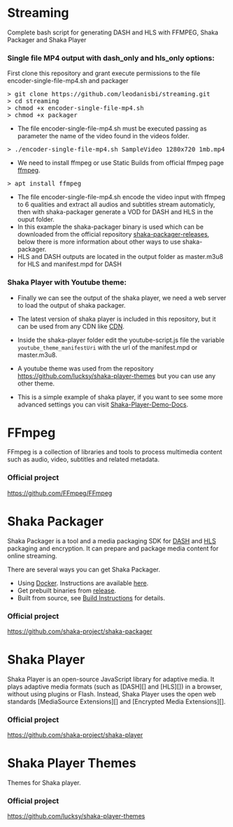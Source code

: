 # Streaming
Complete bash script for generating DASH and HLS with FFMPEG, Shaka Packager and Shaka Player

### Single file MP4 output with dash_only and hls_only options:
<p>First clone this repository and grant execute permissions to the file encoder-single-file-mp4.sh and packager</p>

<pre>
> git clone https://github.com/leodanisbi/streaming.git
> cd streaming
> chmod +x encoder-single-file-mp4.sh
> chmod +x packager
</pre>

- The file encoder-single-file-mp4.sh must be executed passing as parameter the name of the video found in the videos folder.
<pre>
> ./encoder-single-file-mp4.sh SampleVideo_1280x720_1mb.mp4
</pre>

- We need to install ffmpeg or use Static Builds from official ffmpeg page [ffmpeg](https://ffmpeg.org).
<pre>
> apt install ffmpeg
</pre>

- The file encoder-single-file-mp4.sh encode the video input with ffmpeg to 6 qualities and extract all audios and subtitles stream automaticly, then with shaka-packager generate a VOD for DASH and HLS in the ouput folder.
- In this example the shaka-packager binary is used which can be downloaded from the official repository [shaka-packager-releases](https://github.com/shaka-project/shaka-packager/releases), below there is more information about other ways to use shaka-packager.
- HLS and DASH outputs are located in the output folder as master.m3u8 for HLS and manifest.mpd for DASH

### Shaka Player with Youtube theme:
- Finally we can see the output of the shaka player, we need a web server to load the output of shaka packager.
- The latest version of shaka player is included in this repository, but it can be used from any CDN like [CDN](https://cdnjs.com/libraries/shaka-player).
- Inside the shaka-player folder edit the youtube-script.js file the variable `youtube_theme_manifestUri` with the url of the manifest.mpd or master.m3u8.
- A youtube theme was used from the repository https://github.com/lucksy/shaka-player-themes but you can use any other theme.

- This is a simple example of shaka player, if you want to see some more advanced settings you can visit [Shaka-Player-Demo-Docs](https://shaka-player-demo.appspot.com/docs/api/tutorial-basic-usage.html).


# FFmpeg
FFmpeg is a collection of libraries and tools to process multimedia content such as audio, video, subtitles and related metadata.

### Official project
https://github.com/FFmpeg/FFmpeg

# Shaka Packager
Shaka Packager is a tool and a media packaging SDK for [DASH](http://dashif.org/) and [HLS](https://developer.apple.com/streaming/) packaging and encryption. It can prepare and package media content for online streaming.

There are several ways you can get Shaka Packager.

- Using [Docker](https://www.docker.com/whatisdocker). Instructions are available [here](https://github.com/shaka-project/shaka-packager/blob/main/docs/source/docker_instructions.md).
- Get prebuilt binaries from [release](https://github.com/shaka-project/shaka-packager/releases).
- Built from source, see [Build Instructions](https://github.com/shaka-project/shaka-packager/blob/main/docs/source/build_instructions.md) for details.

### Official project
https://github.com/shaka-project/shaka-packager

# Shaka Player
Shaka Player is an open-source JavaScript library for adaptive media.  It plays adaptive media formats (such as [DASH][] and [HLS][]) in a browser, without using plugins or Flash. Instead, Shaka Player uses the open web standards [MediaSource Extensions][] and [Encrypted Media Extensions][].

### Official project
https://github.com/shaka-project/shaka-player

# Shaka Player Themes
Themes for Shaka player.

### Official project
https://github.com/lucksy/shaka-player-themes